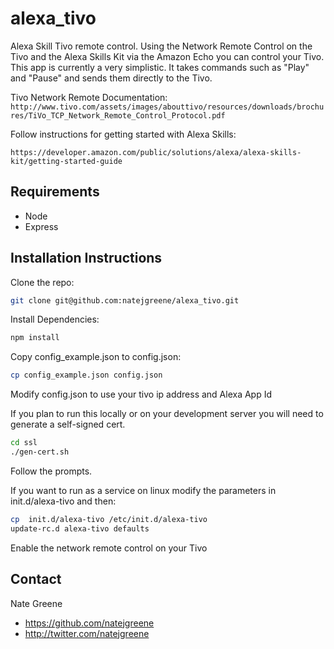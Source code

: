 # alexa_tivo
Alexa Skill Tivo remote control.  Using the Network Remote Control on the Tivo and the Alexa Skills Kit via the Amazon Echo you can control your Tivo. This app is currently a very simplistic. It takes commands such as "Play" and "Pause" and sends them directly to the Tivo.


Tivo Network Remote Documentation:
`http://www.tivo.com/assets/images/abouttivo/resources/downloads/brochures/TiVo_TCP_Network_Remote_Control_Protocol.pdf`

Follow instructions for getting started with Alexa Skills:

`https://developer.amazon.com/public/solutions/alexa/alexa-skills-kit/getting-started-guide`


## Requirements
* Node
* Express

## Installation Instructions



Clone the repo:
```bash
git clone git@github.com:natejgreene/alexa_tivo.git
```
Install Dependencies:
```bash
npm install
```
Copy config_example.json to config.json:
```bash
cp config_example.json config.json
```

Modify config.json to use your tivo ip address and Alexa App Id

If you plan to run this locally or on your development server you will need to generate a self-signed cert.

```bash
cd ssl
./gen-cert.sh
```
Follow the prompts.

If you want to run as a service on linux modify the parameters in init.d/alexa-tivo and then:

```bash
cp  init.d/alexa-tivo /etc/init.d/alexa-tivo
update-rc.d alexa-tivo defaults
```

Enable the network remote control on your Tivo

## Contact

Nate Greene

- https://github.com/natejgreene
- http://twitter.com/natejgreene


